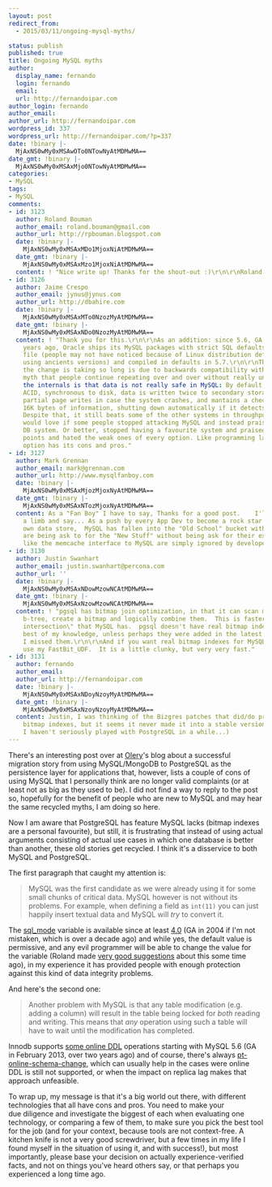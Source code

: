 ```yaml
---
layout: post
redirect_from:
  - 2015/03/11/ongoing-mysql-myths/

status: publish
published: true
title: Ongoing MySQL myths
author:
  display_name: fernando
  login: fernando
  email: 
  url: http://fernandoipar.com
author_login: fernando
author_email: 
author_url: http://fernandoipar.com
wordpress_id: 337
wordpress_url: http://fernandoipar.com/?p=337
date: !binary |-
  MjAxNS0wMy0xMSAwOTo0NTowNyAtMDMwMA==
date_gmt: !binary |-
  MjAxNS0wMy0xMSAxMjo0NTowNyAtMDMwMA==
categories:
- MySQL
tags:
- MySQL
comments:
- id: 3123
  author: Roland Bouman
  author_email: roland.bouman@gmail.com
  author_url: http://rpbouman.blogspot.com
  date: !binary |-
    MjAxNS0wMy0xMSAxMDo1MjoxNiAtMDMwMA==
  date_gmt: !binary |-
    MjAxNS0wMy0xMSAxMzo1MjoxNiAtMDMwMA==
  content: ! "Nice write up! Thanks for the shout-out :)\r\n\r\nRoland."
- id: 3126
  author: Jaime Crespo
  author_email: jynus@jynus.com
  author_url: http://dbahire.com
  date: !binary |-
    MjAxNS0wMy0xMSAxMTo0NzozMyAtMDMwMA==
  date_gmt: !binary |-
    MjAxNS0wMy0xMSAxNDo0NzozMyAtMDMwMA==
  content: ! "Thank you for this.\r\n\r\nAs an addition: since 5.6, GA more than 2
    years ago, Oracle ships its MySQL packages with strict SQL defaults on the config
    file (people may not have noticed because of Linux distribution defaults or them
    using ancients versions) and compiled in defaults in 5.7.\r\n\r\nThe only reason
    the change is taking so long is due to backwards compatibility with old applications.\r\n\r\nOther
    myth that people continue repeating over and over without really understanding
    the internals is that data is not really safe in MySQL: By default, MySQL is fully
    ACID, synchronous to disk, data is written twice to secondary storage to avoid
    partial page writes in case the system crashes, and mantains a checksum for every
    16K bytes of information, shutting down automatically if it detects physical corruption.
    Despite that, it still beats some of the other systems in throughput and latency.\r\n\r\nI
    would love if some people stopped attacking MySQL and instead praised their favourite
    DB system. Or better, stopped having a favourite system and praised the strong
    points and hated the weak ones of every option. Like programming languages, every
    option has its cons and pros."
- id: 3127
  author: Mark Grennan
  author_email: mark@grennan.com
  author_url: http://www.mysqlfanboy.com
  date: !binary |-
    MjAxNS0wMy0xMSAxMjozMjoxNyAtMDMwMA==
  date_gmt: !binary |-
    MjAxNS0wMy0xMSAxNTozMjoxNyAtMDMwMA==
  content: As a "Fan Boy" I have to say, Thanks for a good post.    I'll go out on
    a limb and say... As a push by every App Dev to become a rock star and write their
    own data store,  MySQL has fallen into the "Old School" bucket with Oracle.   DBA's
    are being ask to for the "New Stuff" without being ask for their expertise.  Things
    like the memcache interface to MySQL are simply ignored by developers.
- id: 3130
  author: Justin Swanhart
  author_email: justin.swanhart@percona.com
  author_url: ''
  date: !binary |-
    MjAxNS0wMy0xMSAxNDowMzowNCAtMDMwMA==
  date_gmt: !binary |-
    MjAxNS0wMy0xMSAxNzowMzowNCAtMDMwMA==
  content: ! "pgsql has bitmap join optimization, in that it can scan more than one
    b-tree, create a bitmap and logically combine them.  This is faster than \"merge
    intersection\" that MySQL has.  pgsql doesn't have real bitmap indexes to the
    best of my knowledge, unless perhaps they were added in the latest release and
    I missed them.\r\n\r\nAnd if you want real bitmap indexes for MySQL, you can always
    use my FastBit_UDF.  It is a little clunky, but very very fast."
- id: 3131
  author: fernando
  author_email: 
  author_url: http://fernandoipar.com
  date: !binary |-
    MjAxNS0wMy0xMSAxNDoyNzoyMyAtMDMwMA==
  date_gmt: !binary |-
    MjAxNS0wMy0xMSAxNzoyNzoyMyAtMDMwMA==
  content: Justin, I was thinking of the Bizgres patches that did/do provide on-disk
    bitmap indexes, but it seems it never made it into a stable version (I'll admit
    I haven't seriously played with PostgreSQL in a while...)
---
```

<p>There's an interesting post over at <a href="http://developer.olery.com/blog/goodbye-mongodb-hello-postgresql/">Olery</a>'s blog about a successful migration story from using MySQL/MongoDB to PostgreSQL as the persistence layer for applications that, however, lists a couple of cons of using MySQL that I personally think are no longer valid complaints (or at least not as big as they used to be). I did not find a way to reply to the post so, hopefully for the benefit of people who are new to MySQL and may hear the same recycled myths, I am doing so here.</p>
<p>Now I am aware that PostgreSQL has feature MySQL lacks (bitmap indexes are a personal favourite), but still, it is frustrating that instead of using actual arguments consisting of actual use cases in which one database is better than another, these old stories get recycled. I think it's a disservice to both MySQL and PostgreSQL.</p>
<p>The first paragraph that caught my attention is:</p>
<blockquote><p>MySQL was the first candidate as we were already using it for some small chunks of critical data. MySQL however is not without its problems. For example, when defining a field as <code>int(11)</code> you can just happily insert textual data and MySQL will <em>try</em> to convert it.</p></blockquote>
<p>The <a href="http://dev.mysql.com/doc/refman/5.6/en/sql-mode.html">sql_mode</a> variable is available since at least <a href="http://dev.mysql.com/doc/refman/4.1/en/sql-mode.html">4.0</a> (GA in 2004 if I'm not mistaken, which is over a decade ago) and while yes, the default value is permissive, and any evil programmer will be able to change the value for the variable (Roland made <a href="http://rpbouman.blogspot.com/2009/01/mysqls-sqlmode-my-suggestions.html">very good suggestions</a> about this some time ago), in my experience it has provided people with enough protection against this kind of data integrity problems.</p>
<p>And here's the second one:</p>
<blockquote><p>Another problem with MySQL is that any table modification (e.g. adding a column) will result in the table being locked for <em>both</em> reading and writing. This means that <em>any</em> operation using such a table will have to wait until the modification has completed.</p></blockquote>
<p>Innodb supports <a href="http://dev.mysql.com/doc/refman/5.6/en/innodb-online-ddl.html">some online DDL</a> operations starting with MySQL 5.6 (GA in February 2013, over two years ago) and of course, there's always <a href="http://www.percona.com/doc/percona-toolkit/2.2/pt-online-schema-change.html">pt-online-schema-change</a>, which can usually help in the cases were online DDL is still not supported, or when the impact on replica lag makes that approach unfeasible.</p>
<p>To wrap up, my message is that it's a big world out there, with different technologies that all have cons and pros. You need to make your due diligence and investigate the biggest of each when evaluating one technology, or comparing a few of them, to make sure you pick the best tool for the job (and for your context, because tools are not context-free. A kitchen knife is not a very good screwdriver, but a few times in my life I found myself in the situation of using it, and with success!), but most importantly, please base your decision on actually experience-verified facts, and not on things you've heard others say, or that perhaps you experienced a long time ago.</p>
<p>&nbsp;</p>
